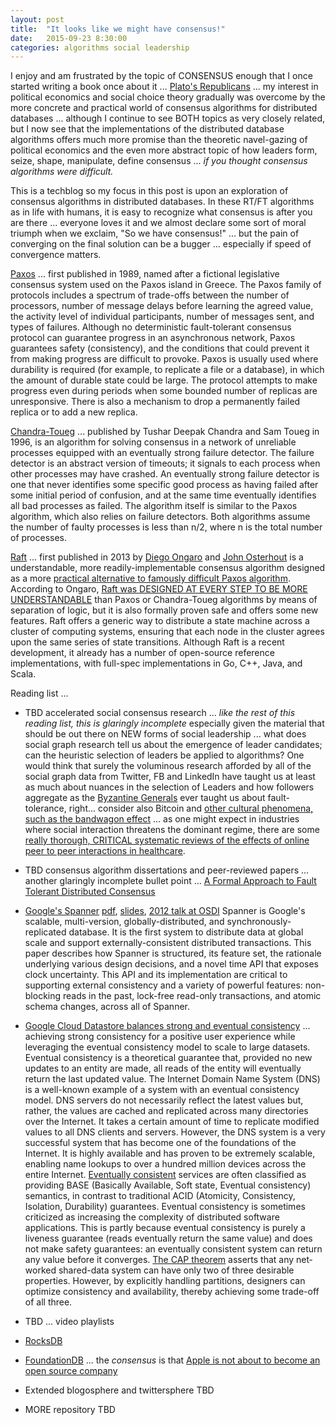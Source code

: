 ```yaml
---
layout: post
title:  "It looks like we might have consensus!"
date:   2015-09-23 8:30:00
categories: algorithms social leadership
---
```

I enjoy and am frustrated by the topic of CONSENSUS enough that I once started writing a book once about it ... [Plato's Republicans](http://www.platosrepublicans.com/) ... my interest in political economics and social choice theory gradually was overcome by the more concrete and practical world of consensus algorithms for distributed databases ... although I continue to see BOTH topics as very closely related, but I now see that the implementations of the distributed database algorithms offers much more promise than the theoretic navel-gazing of political economics and the even more abstract topic of how leaders form, seize, shape, manipulate, define consensus ... *if you thought consensus algorithms were difficult.*

This is a techblog so my focus in this post is upon an exploration of consensus algorithms in distributed databases.  In these RT/FT algorithms as in life with humans, it is easy to recognize what consensus is after you are there ... everyone loves it and we almost declare some sort of moral triumph when we exclaim, "So we have consensus!" ... but the pain of converging on the final solution can be a bugger ... especially if speed of convergence matters.

[Paxos](https://en.wikipedia.org/wiki/Paxos_(computer_science)) ... first published in 1989, named after a fictional legislative consensus system used on the Paxos island in Greece. The Paxos family of protocols includes a spectrum of trade-offs between the number of processors, number of message delays before learning the agreed value, the activity level of individual participants, number of messages sent, and types of failures. Although no deterministic fault-tolerant consensus protocol can guarantee progress in an asynchronous network, Paxos guarantees safety (consistency), and the conditions that could prevent it from making progress are difficult to provoke. Paxos is usually used where durability is required (for example, to replicate a file or a database), in which the amount of durable state could be large. The protocol attempts to make progress even during periods when some bounded number of replicas are unresponsive. There is also a mechanism to drop a permanently failed replica or to add a new replica.

[Chandra-Toueg](https://en.wikipedia.org/wiki/Chandra%E2%80%93Toueg_consensus_algorithm) ... published by Tushar Deepak Chandra and Sam Toueg in 1996, is an algorithm for solving consensus in a network of unreliable processes equipped with an eventually strong failure detector. The failure detector is an abstract version of timeouts; it signals to each process when other processes may have crashed. An eventually strong failure detector is one that never identifies some specific good process as having failed after some initial period of confusion, and at the same time eventually identifies all bad processes as failed. The algorithm itself is similar to the Paxos algorithm, which also relies on failure detectors. Both algorithms assume the number of faulty processes is less than n/2, where n is the total number of processes.

[Raft](https://raft.github.io/) ... first published in 2013 by [Diego Ongaro](https://ongardie.net/) and [John Osterhout](http://web.stanford.edu/~ouster/cgi-bin/home.php) is a understandable, more readily-implementable consensus algorithm designed as a more [practical alternative to famously difficult Paxos algorithm](http://www.cl.cam.ac.uk/~ms705/pub/papers/2015-osr-raft.pdf). According to Ongaro, [Raft was DESIGNED AT EVERY STEP TO BE MORE UNDERSTANDABLE](https://www.youtube.com/watch?v=6bBggO6KN_k) than Paxos or Chandra-Toueg algorithms by means of separation of logic, but it is also formally proven safe and offers some new features. Raft offers a generic way to distribute a state machine across a cluster of computing systems, ensuring that each node in the cluster agrees upon the same series of state transitions.  Although Raft is a recent development, it already has a number of open-source reference implementations, with full-spec implementations in Go, C++, Java, and Scala.


Reading list ...

* TBD accelerated social consensus research ... *like the rest of this reading list, this is glaringly incomplete* especially given the material that should be out there on NEW forms of social leadership ... what does social graph research tell us about the emergence of leader candidates; can the heuristic selection of leaders be applied to algorithms?  One would think that surely the voluminous research afforded by all of the social graph data from Twitter, FB and LinkedIn have taught us at least as much about nuances in the selection of Leaders and how followers aggregate as the [Byzantine Generals](https://en.wikipedia.org/wiki/Byzantine_fault_tolerance) ever taught us about fault-tolerance, right... consider also Bitcoin and [other cultural phenomena, such as the bandwagon effect](https://en.wikipedia.org/wiki/Bandwagon_effect) ... as one might expect in industries where social interaction threatens the dominant regime, there are some [really thorough, CRITICAL systematic reviews of the effects of online peer to peer interactions in healthcare](http://www.ncbi.nlm.nih.gov/pmc/articles/PMC411092/).

* TBD consensus algorithm dissertations and peer-reviewed papers ... another glaringly incomplete bullet point ... [A Formal Approach to Fault Tolerant Distributed Consensus](http://lampwww.epfl.ch/~blackbal/Thesis/thesis.pdf)

* [Google's Spanner](http://research.google.com/archive/spanner.html) [pdf](http://static.googleusercontent.com/media/research.google.com/en//archive/spanner-osdi2012.pdf), [slides](http://research.google.com/archive/spanner-osdi2012.pptx), [2012 talk at OSDI](http://livestream.com/accounts/1545775/osdi12/videos/4646642) Spanner is Google's scalable, multi-version, globally-distributed, and synchronously-replicated database. It is the first system to distribute data at global scale and support externally-consistent distributed transactions. This paper describes how Spanner is structured, its feature set, the rationale underlying various design decisions, and a novel time API that exposes clock uncertainty. This API and its implementation are critical to supporting external consistency and a variety of powerful features: non-blocking reads in the past, lock-free read-only transactions, and atomic schema changes, across all of Spanner.

* [Google Cloud Datastore balances strong and eventual consistency](https://cloud.google.com/datastore/docs/articles/balancing-strong-and-eventual-consistency-with-google-cloud-datastore/) ... achieving strong consistency for a positive user experience while leveraging the eventual consistency model to scale to large datasets. Eventual consistency is a theoretical guarantee that, provided no new updates to an entity are made, all reads of the entity will eventually return the last updated value. The Internet Domain Name System (DNS) is a well-known example of a system with an eventual consistency model. DNS servers do not necessarily reflect the latest values but, rather, the values are cached and replicated across many directories over the Internet. It takes a certain amount of time to replicate modified values to all DNS clients and servers. However, the DNS system is a very successful system that has become one of the foundations of the Internet. It is highly available and has proven to be extremely scalable, enabling name lookups to over a hundred million devices across the entire Internet.  [Eventually consistent](https://en.wikipedia.org/wiki/Eventual_consistency) services are often classified as providing BASE (Basically Available, Soft state, Eventual consistency) semantics, in contrast to traditional ACID (Atomicity, Consistency, Isolation, Durability) guarantees. Eventual consistency is sometimes criticized as increasing the complexity of distributed software applications. This is partly because eventual consistency is purely a liveness guarantee (reads eventually return the same value) and does not make safety guarantees: an eventually consistent system can return any value before it converges.  [The CAP theorem](http://www.infoq.com/articles/cap-twelve-years-later-how-the-rules-have-changed) asserts that any net­worked shared-data system can have only two of three desirable properties. How­ever, by explicitly handling partitions, designers can optimize consistency and availability, thereby achieving some trade-off of all three.

* TBD ... video playlists

* [RocksDB](https://github.com/facebook/rocksdb)

* [FoundationDB](https://en.wikipedia.org/wiki/FoundationDB) ... the *consensus* is that [Apple is not about to become an open source company](http://www.forbes.com/sites/benkepes/2015/03/25/a-cautionary-open-source-tale-apple-buys-and-shutters-foundationdb/)

* Extended blogosphere and twittersphere TBD

* MORE repository TBD
